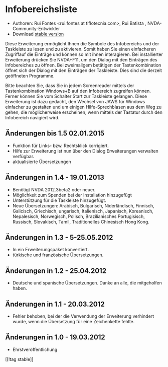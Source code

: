 # Infobereichsliste #

*   Authoren: Rui Fontes <rui.fontes at tiflotecnia.com>, Rui Batista
    <ruiandrebatista at gmail.com>, NVDA-Community-Entwickler
*   Download [stable version][1]


Diese Erweiterung ermöglicht Ihnen  die Symbole des Infobereichs und der
Taskleiste zu lesen und zu aktivieren. Somit haben Sie einen einfacheren
Zugriffauf die Einträge und können so mit ihnen interagieren. Bei
installierter Erweiterung drücken Sie NVDA+F11, um den Dialog mit den
Einträgen des Infobereiches zu öffnen. Bei zweimaligem betätigen der
Tastenkombination öffnet sich der Dialog mit den Einträgen der
Taskleiste. Dies sind die derzeit geöffneten Programme.

Bitte beachten Sie, dass Sie in jedem Screenreader mittels der
Tastenkombination Windows+B auf den Infobereich zugreifen können. Ferner
können Sie vom Schalter Start zur Taskleiste gelangen. Diese Erweiterung ist
dazu gedacht, den Wechsel von JAWS für Windows einfacher zu gestalten und um
einigen Hilfe-Sprechblasen aus dem Weg zu gehen, die möglicherweise
erscheinen, wenn mittels der Tastatur durch den Infobereich navigiert wird.


## Änderungen bis 1.5 02.01.2015 ##

* Funktion für Links- bzw. Rechtsklick korrigiert.
* Hilfe zur Erweiterung ist nun über den Dialog Erweiterungen verwalten
  verfügbar.
* aktualisierte Übersetzungen

## Änderungen in 1.4 - 19.01.2013 ##

* Benötigt NVDA 2012.3beta2 oder neuer.
* Möglichkeit zum Spenden bei der Installation hinzugefügt
* Unterstützung für die Taskleiste hinzugefügt.
* Neue Übersetzungen: Arabisch, Bulgarisch, Niderländisch, Finnisch,
  Galicisch, Griechisch, ungarisch, Italienisch, Japanisch, Koreanisch,
  Nepalesisch, Norwegisch, Polisch, Brazilianisches Portugisisch, Russisch,
  Slovakisch, Tamil, Traditionelles Chinesisch Hong Kong.

## Änderungen in 1.3 - 5-25.05.2012 ##

* In ein Erweiterungspaket konvertiert.
* türkische und französische Übersetzungen.

## Änderungen in 1.2 - 25.04.2012 ##

* Deutsche und spanische Übersetzungen. Danke an alle, die mitgeholfen
  haben.

## Änderungen in 1.1 - 20.03.2012 ##

* Fehler behoben, bei der die Verwendung der Erweiterung verhindert wurde,
  wenn die Übersetzung für eine Zeichenkette fehlte.

## Änderungen in 1.0 - 19.03.2012 ##

* Ehrstveröffentlichung


[[!tag stable]]

[1]: http://addons.nvda-project.org/files/get.php?file=st
